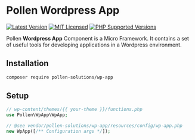 # Pollen Wordpress App

[![Latest Version](https://img.shields.io/badge/release-1.0.0-blue?style=for-the-badge)](https://www.presstify.com/pollen-solutions/wp-app/)
[![MIT Licensed](https://img.shields.io/badge/license-MIT-green?style=for-the-badge)](LICENSE.md)
[![PHP Supported Versions](https://img.shields.io/badge/PHP->=7.4-8892BF?style=for-the-badge&logo=php)](https://www.php.net/supported-versions.php)

Pollen **Wordpress App** Component is a Micro Framework.
It contains a set of useful tools for developing applications in a Wordpress environment. 

## Installation

```bash
composer require pollen-solutions/wp-app
```

## Setup

```php
// wp-content/themes/{{ your-theme }}/functions.php
use Pollen\WpApp\WpApp;

// @see vendor/pollen-solutions/wp-app/resources/config/wp-app.php
new WpApp([/** Configuration args */]);
```
